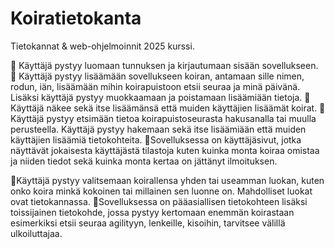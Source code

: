 # Koiratietokanta
Tietokannat &amp; web-ohjelmoinnit 2025 kurssi.

🐾 Käyttäjä pystyy luomaan tunnuksen ja kirjautumaan sisään sovellukseen.
🐾 Käyttäjä pystyy lisäämään sovellukseen koiran, antamaan sille nimen, rodun, iän, lisäämään mihin koirapuistoon etsii seuraa ja minä päivänä. Lisäksi käyttäjä pystyy muokkaamaan ja poistamaan lisäämiään tietoja.
🐾 Käyttäjä näkee sekä itse lisäämänsä että muiden käyttäjien lisäämät koirat.
🐾 Käyttäjä pystyy etsimään tietoa koirapuistoseurasta hakusanalla tai muulla perusteella. Käyttäjä pystyy hakemaan sekä itse lisäämiään että muiden käyttäjien lisäämiä tietokohteita.
🐾Sovelluksessa on käyttäjäsivut, jotka näyttävät jokaisesta käyttäjästä tilastoja kuten kuinka monta koiraa omistaa ja niiden tiedot sekä kuinka monta kertaa on jättänyt ilmoituksen.

🐾Käyttäjä pystyy valitsemaan koirallensa yhden tai useamman luokan, kuten onko koira minkä kokoinen tai millainen sen luonne on. Mahdolliset luokat ovat tietokannassa.
🐾Sovelluksessa on pääasiallisen tietokohteen lisäksi toissijainen tietokohde, jossa pystyy kertomaan enemmän koirastaan esimerkiksi etsii seuraa agilityyn, lenkeille, kisoihin, tarvitsee välillä ulkoiluttajaa. 
